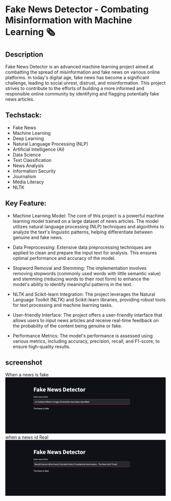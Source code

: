 # Fake News Detector - Combating Misinformation with Machine Learning 🗞

## Description
Fake News Detector is an advanced machine learning project aimed at combatting the spread of misinformation and fake news on various online platforms. In today's digital age, fake news has become a significant challenge, leading to social unrest, distrust, and misinformation. This project strives to contribute to the efforts of building a more informed and responsible online community by identifying and flagging potentially fake news articles.

## Techstack:
* Fake News
* Machine Learning
* Deep Learning
* Natural Language Processing (NLP)
* Artificial Intelligence (AI)
* Data Science
* Text Classification
* News Analysis
* Information Security
* Journalism
* Media Literacy
* NLTK

## Key Feature:

* Machine Learning Model: The core of this project is a powerful machine learning model trained on a large dataset of news articles. The model utilizes natural language processing (NLP) techniques and algorithms to analyze the text's linguistic patterns, helping differentiate between genuine and fake news.

* Data Preprocessing: Extensive data preprocessing techniques are applied to clean and prepare the input text for analysis. This ensures optimal performance and accuracy of the model.

* Stopword Removal and Stemming: The implementation involves removing stopwords (commonly used words with little semantic value) and stemming (reducing words to their root form) to enhance the model's ability to identify meaningful patterns in the text.

* NLTK and Scikit-learn Integration: The project leverages the Natural Language Toolkit (NLTK) and Scikit-learn libraries, providing robust tools for text processing and machine learning tasks.

* User-friendly Interface: The project offers a user-friendly interface that allows users to input news articles and receive real-time feedback on the probability of the content being genuine or fake.

* Performance Metrics: The model's performance is assessed using various metrics, including accuracy, precision, recall, and F1-score, to ensure high-quality results.

## screenshot
When a news is fake 
![](SS/1.png)
when a news id Real
![](SS/2.png)
